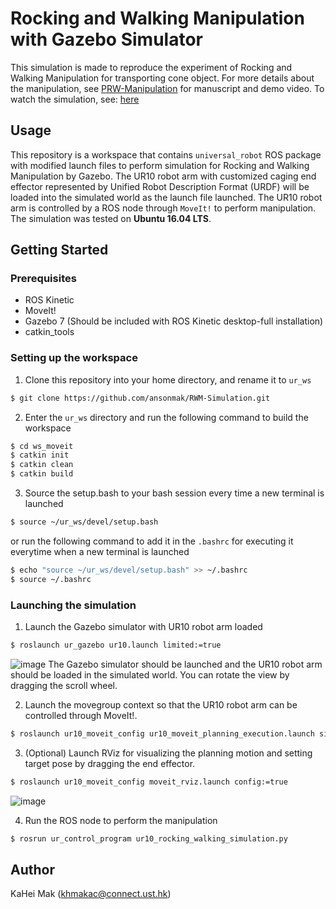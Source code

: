 # Rocking and Walking Manipulation with Gazebo Simulator
This simulation is made to reproduce the experiment of Rocking and Walking Manipulation for transporting cone object. For more details about the manipulation, see [PRW-Manipulation](https://github.com/HKUST-RML/PRW-Manipulation) for manuscript and demo video.
To watch the simulation, see: [here](https://drive.google.com/file/d/1osyw5b-5jTaDhjVSOWYlr_D6HKPwPvq6/view)
## Usage
This repository is a workspace that contains `universal_robot` ROS package with modified launch files to perform simulation for Rocking and Walking Manipulation by Gazebo. The UR10 robot arm with customized caging end effector represented by Unified Robot Description Format (URDF) will be loaded into the simulated world as the launch file launched. The UR10 robot arm is controlled by a ROS node through `MoveIt!` to perform manipulation. The simulation was tested on **Ubuntu 16.04 LTS**.

## Getting Started

### Prerequisites
- ROS Kinetic
- MoveIt!
- Gazebo 7 (Should be included with ROS Kinetic desktop-full installation)
- catkin_tools

### Setting up the workspace
1. Clone this repository into your home directory, and rename it to `ur_ws`
```bash
$ git clone https://github.com/ansonmak/RWM-Simulation.git
```
2. Enter the `ur_ws` directory and run the following command to build the workspace
```bash
$ cd ws_moveit
$ catkin init
$ catkin clean
$ catkin build
```
3. Source the setup.bash to your bash session every time a new terminal is launched
```bash
$ source ~/ur_ws/devel/setup.bash
```
or run the following command to add it in the `.bashrc` for executing it everytime when a new terminal is launched
```bash
$ echo "source ~/ur_ws/devel/setup.bash" >> ~/.bashrc
$ source ~/.bashrc
```

### Launching the simulation

1. Launch the Gazebo simulator with UR10 robot arm loaded
```bash
$ roslaunch ur_gazebo ur10.launch limited:=true
```
![image](https://github.com/ansonmak/RWM-Simulation/blob/master/media/GazeboLaunch.png)
The Gazebo simulator should be launched and the UR10 robot arm should be loaded in the simulated world.
You can rotate the view by dragging the scroll wheel.

2. Launch the movegroup context so that the UR10 robot arm can be controlled through MoveIt!.
```bash
$ roslaunch ur10_moveit_config ur10_moveit_planning_execution.launch sim:=true limited:=true
```

3. (Optional) Launch RViz for visualizing the planning motion and setting target pose by dragging the end effector.
```bash
$ roslaunch ur10_moveit_config moveit_rviz.launch config:=true
```
![image](https://github.com/ansonmak/RWM-Simulation/blob/master/media/RVizLaunch.png)

4. Run the ROS node to perform the manipulation
```bash
$ rosrun ur_control_program ur10_rocking_walking_simulation.py 
```



## Author
KaHei Mak (khmakac@connect.ust.hk)

